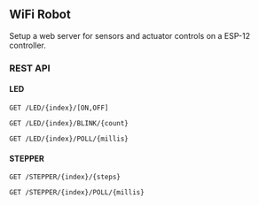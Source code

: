 ## WiFi Robot

Setup a web server for sensors and actuator controls on a ESP-12 controller.

### REST API


#### LED

```
GET /LED/{index}/[ON,OFF]
```

```
GET /LED/{index}/BLINK/{count}
```

```
GET /LED/{index}/POLL/{millis}
```

#### STEPPER

```
GET /STEPPER/{index}/{steps}
```

```
GET /STEPPER/{index}/POLL/{millis}
```

